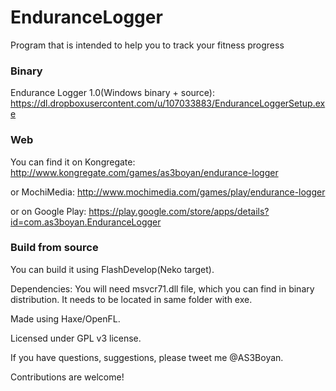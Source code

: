 EnduranceLogger
===============

Program that is intended to help you to track your fitness progress


### Binary
Endurance Logger 1.0(Windows binary + source):
https://dl.dropboxusercontent.com/u/107033883/EnduranceLoggerSetup.exe


### Web

You can find it on Kongregate:
http://www.kongregate.com/games/as3boyan/endurance-logger

or MochiMedia:
http://www.mochimedia.com/games/play/endurance-logger

or on Google Play:
https://play.google.com/store/apps/details?id=com.as3boyan.EnduranceLogger

### Build from source

You can build it using FlashDevelop(Neko target).

Dependencies:
You will need msvcr71.dll file, which you can find in binary distribution. It needs to be located in same folder with exe.

Made using Haxe/OpenFL.

Licensed under GPL v3 license.

If you have questions, suggestions, please tweet me @AS3Boyan.

Contributions are welcome!
